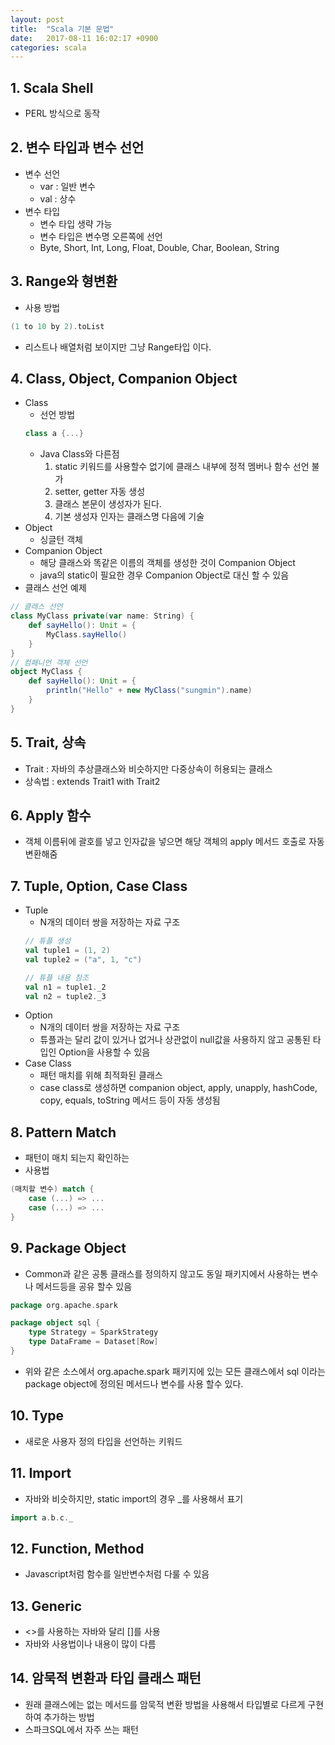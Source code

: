 ```yaml
---
layout: post
title:  "Scala 기본 문법"
date:   2017-08-11 16:02:17 +0900
categories: scala
---
```


## 1. Scala Shell
- PERL 방식으로 동작

## 2. 변수 타입과 변수 선언
- 변수 선언
    - var : 일반 변수
    - val : 상수
- 변수 타입
    - 변수 타입 생략 가능
    - 변수 타입은 변수명 오른쪽에 선언
    - Byte, Short, Int, Long, Float, Double, Char, Boolean, String

## 3. Range와 형변환
- 사용 방법
````scala
(1 to 10 by 2).toList
````
- 리스트나 배열처럼 보이지만 그냥 Range타입 이다.

## 4. Class, Object, Companion Object
- Class
    - 선언 방법
    ````scala
    class a {...}
    ````
    - Java Class와 다른점
        1. static 키워드를 사용할수 없기에 클래스 내부에 정적 멤버나 함수 선언 불가
        2. setter, getter 자동 생성
        3. 클래스 본문이 생성자가 된다.
        4. 기본 생성자 인자는 클래스명 다음에 기술
- Object
    - 싱글턴 객체
- Companion Object
    - 해당 클래스와 똑같은 이름의 객체를 생성한 것이 Companion Object
    - java의 static이 필요한 경우 Companion Object로 대신 할 수 있음
- 클래스 선언 예제
````scala
// 클래스 선언
class MyClass private(var name: String) {
    def sayHello(): Unit = {
        MyClass.sayHello()
    }
}
// 컴패니언 객체 선언
object MyClass {
    def sayHello(): Unit = {
        println("Hello" + new MyClass("sungmin").name)
    }
}
````

## 5. Trait, 상속
- Trait : 자바의 추상클래스와 비슷하지만 다중상속이 허용되는 클래스
- 상속법 : extends Trait1 with Trait2

## 6. Apply 함수
- 객체 이름뒤에 괄호를 넣고 인자값을 넣으면 해당 객체의 apply 메서드 호출로 자동 변환해줌

## 7. Tuple, Option, Case Class
- Tuple
    - N개의 데이터 쌍을 저장하는 자료 구조
    ````scala
    // 튜플 생성
    val tuple1 = (1, 2)
    val tuple2 = ("a", 1, "c")
    
    // 튜플 내용 참조
    val n1 = tuple1._2
    val n2 = tuple2._3
    ````
- Option
    - N개의 데이터 쌍을 저장하는 자료 구조
    - 튜플과는 달리 값이 있거나 없거나 상관없이 null값을 사용하지 않고 공통된 타입인 Option을 사용할 수 있음
- Case Class
    - 패턴 매치를 위해 최적화된 클래스
    - case class로 생성하면 companion object, apply, unapply, hashCode, copy, equals, toString 메서드 등이 자동 생성됨

## 8. Pattern Match
- 패턴이 매치 되는지 확인하는
- 사용법
````scala
(매치할 변수) match {
    case (...) => ...
    case (...) => ...
}
````

## 9. Package Object
- Common과 같은 공통 클래스를 정의하지 않고도 동일 패키지에서 사용하는 변수나 메서드등을 공유 할수 있음
````scala
package org.apache.spark

package object sql {
    type Strategy = SparkStrategy
    type DataFrame = Dataset[Row]
}
````
- 위와 같은 소스에서 org.apache.spark 패키지에 있는 모든 클래스에서 sql 이라는 package object에 정의된 메서드나 변수를 사용 할수 있다.

## 10. Type
- 새로운 사용자 정의 타입을 선언하는 키워드

## 11. Import
- 자바와 비슷하지만, static import의 경우 _를 사용해서 표기
````scala
import a.b.c._
````

## 12. Function, Method
- Javascript처럼 함수를 일반변수처럼 다룰 수 있음

## 13. Generic
- <>를 사용하는 자바와 달리 []를 사용
- 자바와 사용법이나 내용이 많이 다름

## 14. 암묵적 변환과 타입 클래스 패턴
- 원래 클래스에는 없는 메서드를 암묵적 변환 방법을 사용해서 타입별로 다르게 구현하여 추가하는 방법
- 스파크SQL에서 자주 쓰는 패턴